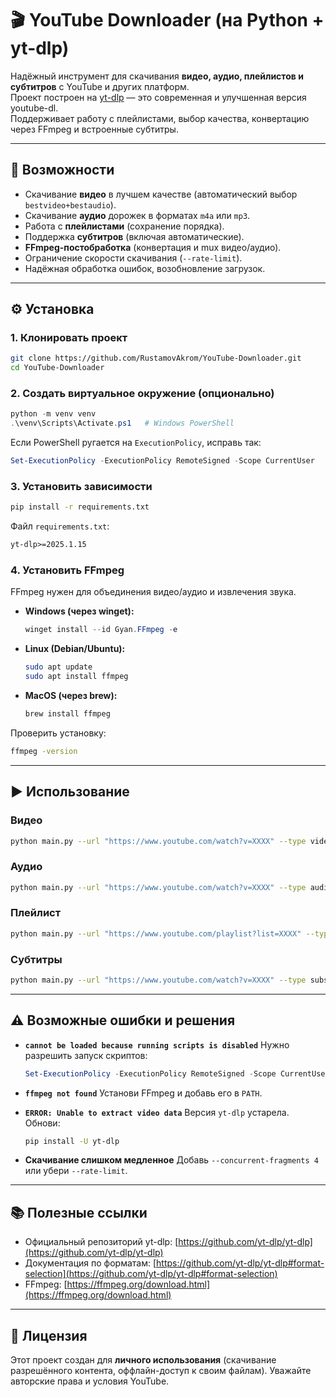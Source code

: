 # 🎬 YouTube Downloader (на Python + yt-dlp)

Надёжный инструмент для скачивания **видео, аудио, плейлистов и субтитров** с YouTube и других платформ.  
Проект построен на [yt-dlp](https://github.com/yt-dlp/yt-dlp) — это современная и улучшенная версия youtube-dl.  
Поддерживает работу с плейлистами, выбор качества, конвертацию через FFmpeg и встроенные субтитры.

---

## 🚀 Возможности

- Скачивание **видео** в лучшем качестве (автоматический выбор `bestvideo+bestaudio`).
- Скачивание **аудио** дорожек в форматах `m4a` или `mp3`.
- Работа с **плейлистами** (сохранение порядка).
- Поддержка **субтитров** (включая автоматические).
- **FFmpeg-постобработка** (конвертация и mux видео/аудио).
- Ограничение скорости скачивания (`--rate-limit`).
- Надёжная обработка ошибок, возобновление загрузок.

---

## ⚙️ Установка

### 1. Клонировать проект
```bash
git clone https://github.com/RustamovAkrom/YouTube-Downloader.git
cd YouTube-Downloader
````

### 2. Создать виртуальное окружение (опционально)

```powershell
python -m venv venv
.\venv\Scripts\Activate.ps1   # Windows PowerShell
```

Если PowerShell ругается на `ExecutionPolicy`, исправь так:

```powershell
Set-ExecutionPolicy -ExecutionPolicy RemoteSigned -Scope CurrentUser
```

### 3. Установить зависимости

```bash
pip install -r requirements.txt
```

Файл `requirements.txt`:

```txt
yt-dlp>=2025.1.15
```

### 4. Установить FFmpeg

FFmpeg нужен для объединения видео/аудио и извлечения звука.

* **Windows (через winget):**

  ```powershell
  winget install --id Gyan.FFmpeg -e
  ```
* **Linux (Debian/Ubuntu):**

  ```bash
  sudo apt update
  sudo apt install ffmpeg
  ```
* **MacOS (через brew):**

  ```bash
  brew install ffmpeg
  ```

Проверить установку:

```bash
ffmpeg -version
```

---

## ▶️ Использование

### Видео

```bash
python main.py --url "https://www.youtube.com/watch?v=XXXX" --type video --quality 1080 --container mp4
```

### Аудио

```bash
python main.py --url "https://www.youtube.com/watch?v=XXXX" --type audio --audio-format mp3
```

### Плейлист

```bash
python main.py --url "https://www.youtube.com/playlist?list=XXXX" --type playlist --quality 720
```

### Субтитры

```bash
python main.py --url "https://www.youtube.com/watch?v=XXXX" --type subs --subs-langs "en,ru,auto"
```

---

## ⚠️ Возможные ошибки и решения

* **`cannot be loaded because running scripts is disabled`**
  Нужно разрешить запуск скриптов:

  ```powershell
  Set-ExecutionPolicy -ExecutionPolicy RemoteSigned -Scope CurrentUser
  ```

* **`ffmpeg not found`**
  Установи FFmpeg и добавь его в `PATH`.

* **`ERROR: Unable to extract video data`**
  Версия `yt-dlp` устарела. Обнови:

  ```bash
  pip install -U yt-dlp
  ```

* **Скачивание слишком медленное**
  Добавь `--concurrent-fragments 4` или убери `--rate-limit`.

---

## 📚 Полезные ссылки

* Официальный репозиторий yt-dlp: [https://github.com/yt-dlp/yt-dlp](https://github.com/yt-dlp/yt-dlp)
* Документация по форматам: [https://github.com/yt-dlp/yt-dlp#format-selection](https://github.com/yt-dlp/yt-dlp#format-selection)
* FFmpeg: [https://ffmpeg.org/download.html](https://ffmpeg.org/download.html)

---

## 📝 Лицензия

Этот проект создан для **личного использования** (скачивание разрешённого контента, оффлайн-доступ к своим файлам).
Уважайте авторские права и условия YouTube.
